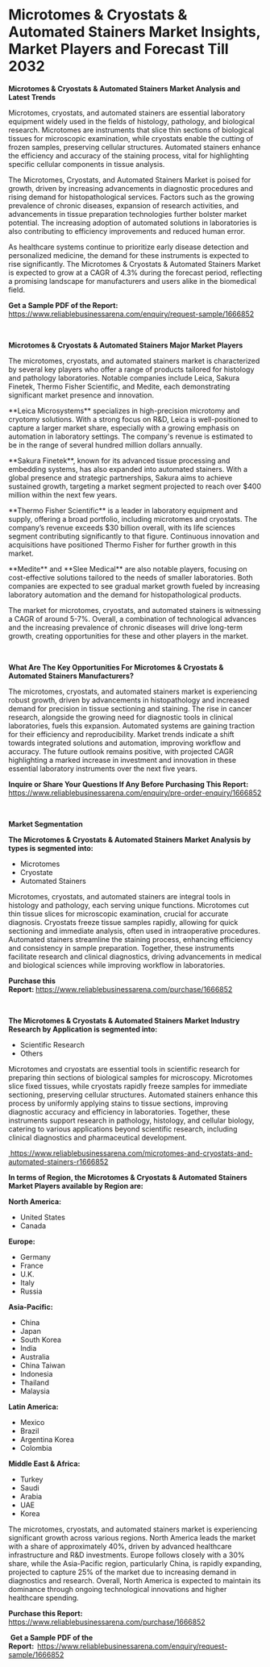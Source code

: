<p><h1>Microtomes & Cryostats & Automated Stainers Market Insights, Market Players and Forecast Till 2032</h1></p><p><strong>Microtomes & Cryostats & Automated Stainers Market Analysis and Latest Trends</strong></p>
<p><p>Microtomes, cryostats, and automated stainers are essential laboratory equipment widely used in the fields of histology, pathology, and biological research. Microtomes are instruments that slice thin sections of biological tissues for microscopic examination, while cryostats enable the cutting of frozen samples, preserving cellular structures. Automated stainers enhance the efficiency and accuracy of the staining process, vital for highlighting specific cellular components in tissue analysis.</p><p>The Microtomes, Cryostats, and Automated Stainers Market is poised for growth, driven by increasing advancements in diagnostic procedures and rising demand for histopathological services. Factors such as the growing prevalence of chronic diseases, expansion of research activities, and advancements in tissue preparation technologies further bolster market potential. The increasing adoption of automated solutions in laboratories is also contributing to efficiency improvements and reduced human error. </p><p>As healthcare systems continue to prioritize early disease detection and personalized medicine, the demand for these instruments is expected to rise significantly. The Microtomes & Cryostats & Automated Stainers Market is expected to grow at a CAGR of 4.3% during the forecast period, reflecting a promising landscape for manufacturers and users alike in the biomedical field.</p></p>
<p><strong>Get a Sample PDF of the Report:&nbsp;</strong> <a href="https://www.reliablebusinessarena.com/enquiry/request-sample/1666852?utm_campaign=3035&utm_medium=2&utm_source=Github&utm_content=ia&utm_term=18042025&utm_id=microtomes-cryostats-automated-stainers">https://www.reliablebusinessarena.com/enquiry/request-sample/1666852</a></p>
<p>&nbsp;</p>
<p><strong>Microtomes & Cryostats & Automated Stainers Major Market Players</strong></p>
<p><p>The microtomes, cryostats, and automated stainers market is characterized by several key players who offer a range of products tailored for histology and pathology laboratories. Notable companies include Leica, Sakura Finetek, Thermo Fisher Scientific, and Medite, each demonstrating significant market presence and innovation.</p><p>**Leica Microsystems** specializes in high-precision microtomy and cryotomy solutions. With a strong focus on R&D, Leica is well-positioned to capture a larger market share, especially with a growing emphasis on automation in laboratory settings. The company's revenue is estimated to be in the range of several hundred million dollars annually.</p><p>**Sakura Finetek**, known for its advanced tissue processing and embedding systems, has also expanded into automated stainers. With a global presence and strategic partnerships, Sakura aims to achieve sustained growth, targeting a market segment projected to reach over $400 million within the next few years.</p><p>**Thermo Fisher Scientific** is a leader in laboratory equipment and supply, offering a broad portfolio, including microtomes and cryostats. The company’s revenue exceeds $30 billion overall, with its life sciences segment contributing significantly to that figure. Continuous innovation and acquisitions have positioned Thermo Fisher for further growth in this market.</p><p>**Medite** and **Slee Medical** are also notable players, focusing on cost-effective solutions tailored to the needs of smaller laboratories. Both companies are expected to see gradual market growth fueled by increasing laboratory automation and the demand for histopathological products.</p><p>The market for microtomes, cryostats, and automated stainers is witnessing a CAGR of around 5-7%. Overall, a combination of technological advances and the increasing prevalence of chronic diseases will drive long-term growth, creating opportunities for these and other players in the market.</p></p>
<p>&nbsp;</p>
<p><strong>What Are The Key Opportunities For Microtomes & Cryostats & Automated Stainers Manufacturers?</strong></p>
<p><p>The microtomes, cryostats, and automated stainers market is experiencing robust growth, driven by advancements in histopathology and increased demand for precision in tissue sectioning and staining. The rise in cancer research, alongside the growing need for diagnostic tools in clinical laboratories, fuels this expansion. Automated systems are gaining traction for their efficiency and reproducibility. Market trends indicate a shift towards integrated solutions and automation, improving workflow and accuracy. The future outlook remains positive, with projected CAGR highlighting a marked increase in investment and innovation in these essential laboratory instruments over the next five years.</p></p>
<p><strong>Inquire or Share Your Questions If Any Before Purchasing This Report:</strong> <a href="https://www.reliablebusinessarena.com/enquiry/pre-order-enquiry/1666852?utm_campaign=3035&utm_medium=2&utm_source=Github&utm_content=ia&utm_term=18042025&utm_id=microtomes-cryostats-automated-stainers">https://www.reliablebusinessarena.com/enquiry/pre-order-enquiry/1666852</a></p>
<p>&nbsp;</p>
<p><strong>Market Segmentation</strong></p>
<p><strong>The Microtomes & Cryostats & Automated Stainers Market Analysis by types is segmented into:</strong></p>
<p><ul><li>Microtomes</li><li>Cryostate</li><li>Automated Stainers</li></ul></p>
<p><p>Microtomes, cryostats, and automated stainers are integral tools in histology and pathology, each serving unique functions. Microtomes cut thin tissue slices for microscopic examination, crucial for accurate diagnosis. Cryostats freeze tissue samples rapidly, allowing for quick sectioning and immediate analysis, often used in intraoperative procedures. Automated stainers streamline the staining process, enhancing efficiency and consistency in sample preparation. Together, these instruments facilitate research and clinical diagnostics, driving advancements in medical and biological sciences while improving workflow in laboratories.</p></p>
<p><strong>Purchase this Report:&nbsp;</strong><a href="https://www.reliablebusinessarena.com/purchase/1666852?utm_campaign=3035&utm_medium=2&utm_source=Github&utm_content=ia&utm_term=18042025&utm_id=microtomes-cryostats-automated-stainers">https://www.reliablebusinessarena.com/purchase/1666852</a></p>
<p>&nbsp;</p>
<p><strong>The Microtomes & Cryostats & Automated Stainers Market Industry Research by Application is segmented into:</strong></p>
<p><ul><li>Scientific Research</li><li>Others</li></ul></p>
<p><p>Microtomes and cryostats are essential tools in scientific research for preparing thin sections of biological samples for microscopy. Microtomes slice fixed tissues, while cryostats rapidly freeze samples for immediate sectioning, preserving cellular structures. Automated stainers enhance this process by uniformly applying stains to tissue sections, improving diagnostic accuracy and efficiency in laboratories. Together, these instruments support research in pathology, histology, and cellular biology, catering to various applications beyond scientific research, including clinical diagnostics and pharmaceutical development.</p></p>
<p><a href="https://www.reliablebusinessarena.com/microtomes-and-cryostats-and-automated-stainers-r1666852?utm_campaign=3035&utm_medium=2&utm_source=Github&utm_content=ia&utm_term=18042025&utm_id=microtomes-cryostats-automated-stainers">&nbsp;https://www.reliablebusinessarena.com/microtomes-and-cryostats-and-automated-stainers-r1666852</a></p>
<p><strong>In terms of Region, the Microtomes & Cryostats & Automated Stainers Market Players available by Region are:</strong></p>
<p>
    <p> <strong> North America: </strong>
        <ul>
            <li>United States</li>
            <li>Canada</li>
        </ul>
        </p> 
    <p> <strong> Europe: </strong>
        <ul>
            <li>Germany</li>
            <li>France</li>
            <li>U.K.</li>
            <li>Italy</li>
            <li>Russia</li>
        </ul>
        </p> 
    <p> <strong> Asia-Pacific: </strong>
        <ul>
            <li>China</li>
            <li>Japan</li>
            <li>South Korea</li>
            <li>India</li>
            <li>Australia</li>
            <li>China Taiwan</li>
            <li>Indonesia</li>
            <li>Thailand</li>
            <li>Malaysia</li>
        </ul>
        </p> 
    <p> <strong> Latin America: </strong>
        <ul>
            <li>Mexico</li>
            <li>Brazil</li>
            <li>Argentina Korea</li>
            <li>Colombia</li>
        </ul>
        </p> 
    <p> <strong> Middle East & Africa: </strong>
        <ul>
            <li>Turkey</li>
            <li>Saudi</li>
            <li>Arabia</li>
            <li>UAE</li>
            <li>Korea</li>
        </ul>
    </p>
    </p>
<p><p>The microtomes, cryostats, and automated stainers market is experiencing significant growth across various regions. North America leads the market with a share of approximately 40%, driven by advanced healthcare infrastructure and R&D investments. Europe follows closely with a 30% share, while the Asia-Pacific region, particularly China, is rapidly expanding, projected to capture 25% of the market due to increasing demand in diagnostics and research. Overall, North America is expected to maintain its dominance through ongoing technological innovations and higher healthcare spending.</p></p>
<p><strong>Purchase this Report: </strong><a href="https://www.reliablebusinessarena.com/purchase/1666852?utm_campaign=3035&utm_medium=2&utm_source=Github&utm_content=ia&utm_term=18042025&utm_id=microtomes-cryostats-automated-stainers">https://www.reliablebusinessarena.com/purchase/1666852</a></p>
<p>&nbsp;<strong>Get a Sample PDF of the Report:&nbsp;&nbsp;</strong><a href="https://www.reliablebusinessarena.com/enquiry/request-sample/1666852?utm_campaign=3035&utm_medium=2&utm_source=Github&utm_content=ia&utm_term=18042025&utm_id=microtomes-cryostats-automated-stainers">https://www.reliablebusinessarena.com/enquiry/request-sample/1666852</a></p>
<p><strong></strong></p>
<p><p></p><p></p><p></p></p>